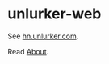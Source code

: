 # unlurker-web

See [hn.unlurker.com](https://hn.unlurker.com).

Read [About](./app/routes/about.md).
